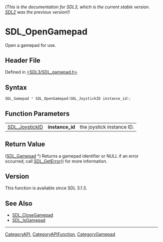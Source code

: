 ###### (This is the documentation for SDL3, which is the current stable version. [SDL2](https://wiki.libsdl.org/SDL2/) was the previous version!)
# SDL_OpenGamepad

Open a gamepad for use.

## Header File

Defined in [<SDL3/SDL_gamepad.h>](https://github.com/libsdl-org/SDL/blob/main/include/SDL3/SDL_gamepad.h)

## Syntax

```c
SDL_Gamepad * SDL_OpenGamepad(SDL_JoystickID instance_id);
```

## Function Parameters

|                                  |                 |                           |
| -------------------------------- | --------------- | ------------------------- |
| [SDL_JoystickID](SDL_JoystickID) | **instance_id** | the joystick instance ID. |

## Return Value

([SDL_Gamepad](SDL_Gamepad) *) Returns a gamepad identifier or NULL if an
error occurred; call [SDL_GetError](SDL_GetError)() for more information.

## Version

This function is available since SDL 3.1.3.

## See Also

- [SDL_CloseGamepad](SDL_CloseGamepad)
- [SDL_IsGamepad](SDL_IsGamepad)

----
[CategoryAPI](CategoryAPI), [CategoryAPIFunction](CategoryAPIFunction), [CategoryGamepad](CategoryGamepad)

